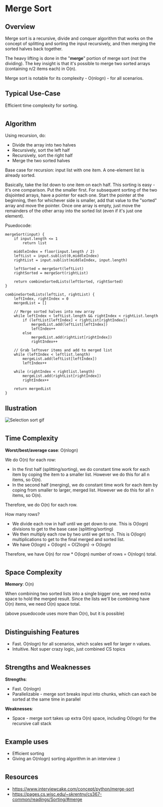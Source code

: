# Merge Sort
## Overview

Merge sort is a recursive, divide and conquer algorithm that works on the concept of splitting and sorting the input recursively, and then merging the sorted halves back together.

The heavy lifting is done in the "**merge**" portion of merge sort (not the dividing). The key insight is that it's possible to merge two sorted arrays (containing n/2 items each) in O(n). 

Merge sort is notable for its complexity - O(nlogn) - for all scenarios.

## Typical Use-Case
Efficient time complexity for sorting.

#
## Algorithm
Using recursion, do:
- Divide the array into two halves
- Recursively, sort the left half
- Recursively, sort the right half
- Merge the two sorted halves

Base case for recursion: input list with one item. A one-element list is already sorted.

Basically, take the list down to one item on each half. This sorting is easy - it's one comparison. Put the smaller first. For subsequent sorting of the two disjointed arrays, have a pointer for each one. Start the pointer at the beginning, then for whichever side is smaller, add that value to the "sorted" array and move the pointer. Once one array is empty, just move the remainders of the other array into the sorted list (even if it's just one element). 

Psuedocode:
```
mergeSort(input) {
    if input.length <= 1
        return list
    
    middleIndex = floor(input.length / 2)
    leftList = input.sublist(0,middleIndex)
    rightList = input.sublist(middleIndex, input.length)

    leftSorted = mergeSort(leftList)
    rightSorted = mergeSort(rightList)

    return combineSortedLists(leftSorted, rightSorted)
}

combineSortedLists(leftList, rightList) {
    leftIndex, rightIndex = 0
    mergedList = []

    // Merge sorted halves into new array
    while leftIndex < leftList.length && rightIndex < rightList.length
        if (leftList[leftIndex] < rightList[rightIndex]) 
            mergedList.add(leftList[leftIndex])
            leftIndex++
        else
            mergedList.add(rightList[rightIndex])
            rightIndex++

    // Grab leftover items and add to merged list
    while (leftIndex < leftlist.length)
        mergeList.add(leftList[leftIndex])
        leftIndex++
    
    while (rightIndex < rightlist.length)
        mergeList.add(rightList[rightIndex])
        rightIndex++

    return mergedList
}

```

## Ilustration

![Selection sort gif](https://upload.wikimedia.org/wikipedia/commons/c/cc/Merge-sort-example-300px.gif)

#
## Time Complexity
**Worst/best/average case**: O(nlogn)

We do O(n) for each row:
- In the first half (splitting/sorting), we do constant time work for each item by coping the item to a smaller list. However we do this for all n items, so O(n).
-  In the second half (merging), we do constant time work for each item by coping from smaller to larger, merged list. However we do this for all n items, so O(n).

Therefore, we do O(n) for each row.

How many rows? 
- We divide each row in half until we get down to one. This is O(logn) divisions to get to the base case (splitting/sorting)
- We then multiply each row by two until we get to n. This is O(logn) multiplications to get to the final merged and sorted list.
- We have O(logn) + O(logn) = O(2logn) -> O(logn)

Therefore, we have O(n) for row * O(logn) number of rows = O(nlogn) total.

#
## Space Complexity
**Memory**: O(n)

When combining two sorted lists into a single bigger one, we need extra space to hold the merged result. Since the lists we'll be combining have O(n) items, we need O(n) space total. 

(above psuedocode uses more than O(n), but it is possible)

#
## Distinguishing Features
- Fast. O(nlogn) for all scenarios, which scales well for larger n values.
- Intuitive. Not super crazy logic, just combined CS topics

#
## Strengths and Weaknesses

**Strengths**:
- Fast. O(nlogn)
- Parallelizable - merge sort breaks input into chunks, which can each be sorted at the same time in parallel

**Weaknesses**:
- Space - merge sort takes up extra O(n) space, including O(logn) for the recursive call stack

#
## Example uses
- Efficient sorting
- Giving an O(nlogn) sorting algorithm in an interview :)

#
## Resources
- https://www.interviewcake.com/concept/python/merge-sort
- https://pages.cs.wisc.edu/~skrentny/cs367-common/readings/Sorting/#merge

#